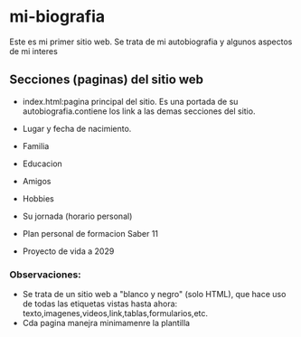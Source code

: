 # mi-biografia
Este es mi primer sitio web. Se trata de mi autobiografia y algunos aspectos de mi interes

## Secciones (paginas) del sitio web

- index.html:pagina principal del sitio. Es una portada de su autobiografia.contiene los link a las demas secciones del sitio.

- Lugar y fecha de nacimiento.

- Familia

- Educacion

- Amigos

- Hobbies

- Su jornada (horario personal)

- Plan personal de formacion Saber 11

- Proyecto de vida a 2029

### Observaciones:
- Se trata de un sitio web a "blanco y negro" (solo HTML), que hace uso de todas las etiquetas vistas hasta ahora: texto,imagenes,videos,link,tablas,formularios,etc.
- Cda pagina manejra minimamenre la plantilla 
